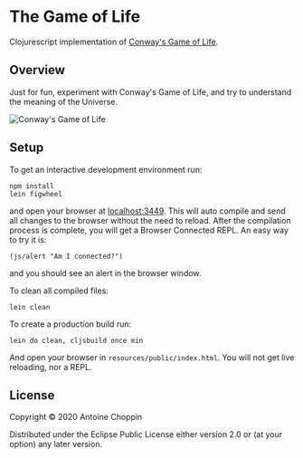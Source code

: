# The Game of Life

Clojurescript implementation of [Conway's Game of Life](https://en.wikipedia.org/wiki/Conway%27s_Game_of_Life).

## Overview

Just for fun, experiment with Conway's Game of Life, and try to understand the meaning of the Universe.

![Conway's Game of Life](/game-of-life.gif)

## Setup

To get an interactive development environment run:

    npm install
    lein figwheel

and open your browser at [localhost:3449](http://localhost:3449/).
This will auto compile and send all changes to the browser without the
need to reload. After the compilation process is complete, you will
get a Browser Connected REPL. An easy way to try it is:

    (js/alert "Am I connected?")

and you should see an alert in the browser window.

To clean all compiled files:

    lein clean

To create a production build run:

    lein do clean, cljsbuild once min

And open your browser in `resources/public/index.html`. You will not
get live reloading, nor a REPL. 

## License

Copyright © 2020 Antoine Choppin

Distributed under the Eclipse Public License either version 2.0 or (at your option) any later version.

